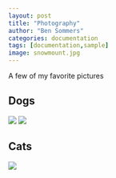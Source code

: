 ```yaml
---
layout: post
title: "Photography"
author: "Ben Sommers"
categories: documentation
tags: [documentation,sample]
image: snowmount.jpg
---
```


A few of my favorite pictures

## Dogs

![](http://www.bensommers.com//assets/img/tri.jpg)
![](http://www.bensommers.com//assets/img/jet.jpg)

## Cats

![](http://www.bensommers.com//assets/img/cat.jpg)

